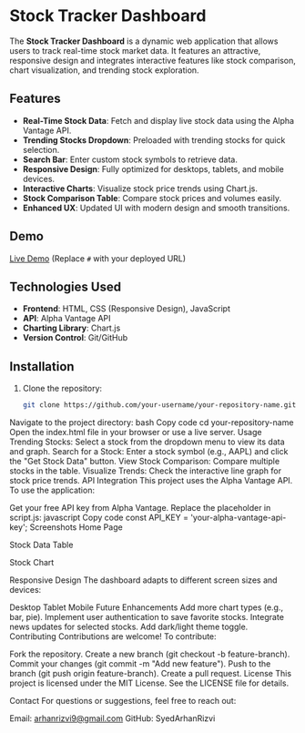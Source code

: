 # Stock Tracker Dashboard

The **Stock Tracker Dashboard** is a dynamic web application that allows users to track real-time stock market data. It features an attractive, responsive design and integrates interactive features like stock comparison, chart visualization, and trending stock exploration.

## Features

- **Real-Time Stock Data**: Fetch and display live stock data using the Alpha Vantage API.
- **Trending Stocks Dropdown**: Preloaded with trending stocks for quick selection.
- **Search Bar**: Enter custom stock symbols to retrieve data.
- **Responsive Design**: Fully optimized for desktops, tablets, and mobile devices.
- **Interactive Charts**: Visualize stock price trends using Chart.js.
- **Stock Comparison Table**: Compare stock prices and volumes easily.
- **Enhanced UX**: Updated UI with modern design and smooth transitions.

## Demo

[Live Demo](#) (Replace `#` with your deployed URL)

## Technologies Used

- **Frontend**: HTML, CSS (Responsive Design), JavaScript
- **API**: Alpha Vantage API
- **Charting Library**: Chart.js
- **Version Control**: Git/GitHub

## Installation

1. Clone the repository:
   ```bash
   git clone https://github.com/your-username/your-repository-name.git
Navigate to the project directory:
bash
Copy code
cd your-repository-name
Open the index.html file in your browser or use a live server.
Usage
Trending Stocks: Select a stock from the dropdown menu to view its data and graph.
Search for a Stock: Enter a stock symbol (e.g., AAPL) and click the "Get Stock Data" button.
View Stock Comparison: Compare multiple stocks in the table.
Visualize Trends: Check the interactive line graph for stock price trends.
API Integration
This project uses the Alpha Vantage API. To use the application:

Get your free API key from Alpha Vantage.
Replace the placeholder in script.js:
javascript
Copy code
const API_KEY = 'your-alpha-vantage-api-key';
Screenshots
Home Page

Stock Data Table

Stock Chart

Responsive Design
The dashboard adapts to different screen sizes and devices:

Desktop
Tablet
Mobile
Future Enhancements
Add more chart types (e.g., bar, pie).
Implement user authentication to save favorite stocks.
Integrate news updates for selected stocks.
Add dark/light theme toggle.
Contributing
Contributions are welcome! To contribute:

Fork the repository.
Create a new branch (git checkout -b feature-branch).
Commit your changes (git commit -m "Add new feature").
Push to the branch (git push origin feature-branch).
Create a pull request.
License
This project is licensed under the MIT License. See the LICENSE file for details.

Contact
For questions or suggestions, feel free to reach out:

Email: arhanrizvi9@gmail.com
GitHub: SyedArhanRizvi
